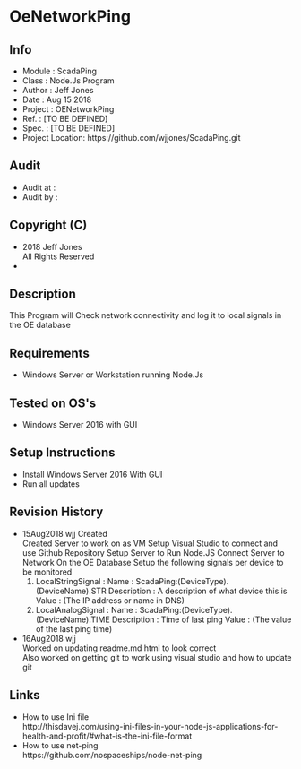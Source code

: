 ﻿<h1>OeNetworkPing</h1>

<h2>Info</h2>
<p>
	<ul>
		<li>Module    : ScadaPing </li>
		<li>Class     : Node.Js Program </li>
		<li>Author    : Jeff Jones </li>
		<li>Date      : Aug 15 2018 </li>
		<li>Project   : OENetworkPing </li>
		<li>Ref.      : [TO BE DEFINED] </li>
		<li>Spec.     : [TO BE DEFINED] </li>
		<li>Project Location: https://github.com/wjjones/ScadaPing.git </li>
	</ul>
</p>
<h2>Audit</h2>
<p>
	<ul>
		<li>Audit at  : </li>
		<li>Audit by  : </li>
	</ul>
</p>

<h2>Copyright (C)</h2>
<p>
	<ul>
		<li>2018 Jeff Jones </li
		<li>All Rights Reserved <li>
	</ul>
</p>
</hr>
<h2>Description</h2>
<p>
	This Program will Check network connectivity and log it to local signals in the OE database 
</p>
</hr>
<h2>Requirements</h2>
<p>
	<ul>
		<li>Windows Server or Workstation running Node.Js </li>
	</ul>
</p>
</hr>
<h2>Tested on OS's</h2>
<p>
	<ul>
		<li>Windows Server 2016 with GUI</li>
	</ul>
</p>
</hr>
<h2>Setup Instructions</h2>
<p>
	<ul>
		<li>Install Windows Server 2016 With GUI</li>
		<li>Run all updates</li>
	</ul>
</p>
</hr>
<h2>Revision History</h2>
<p>
	<ul>
		<li>15Aug2018 wjj	Created </br>
			Created Server to work on as VM
			Setup Visual Studio to connect and use Github Repository
			Setup Server to Run Node.JS
			Connect Server to Network
			On the OE Database Setup the following signals per device to be monitored
			<ol>
				<li>LocalStringSignal : 
					Name : ScadaPing:(DeviceType).(DeviceName).STR
					Description : A description of what device this is
					Value : (The IP address or name in DNS)
				</li>
				<li>LocalAnalogSignal :
					Name : ScadaPing:(DeviceType).(DeviceName).TIME
					Description : Time of last ping
					Value : (The value of the last ping time)
				</li>
			</ol>
		</li>
		<li>16Aug2018 wjj </br>
				Worked on updating readme.md html to look correct</br>
				Also worked on getting git to work using visual studio and how to update git</br>
		</li>
	</ul>
</p>
</hr>
<h2>Links</h2>
<p>
	<ul>
		<li>How to use Ini file</br>
			http://thisdavej.com/using-ini-files-in-your-node-js-applications-for-health-and-profit/#what-is-the-ini-file-format
		</li>
		<li>How to use net-ping</br>
		https://github.com/nospaceships/node-net-ping
		</li>
	</ul>
</p>


